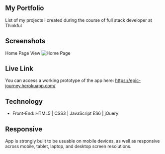 ## My Portfolio
List of my projects I created during the course of full stack developer at Thinkful  

## Screenshots

Home Page View 
![Home Page](https://github.com/ElenaG518/portfolio/images/landing.png)  

## Live Link
You can access a working prototype of the app here: https://epic-journey.herokuapp.com/

## Technology
* Front-End: HTML5 | CSS3 | JavaScript ES6 | jQuery




## Responsive
App is strongly built to be usuable on mobile devices, as well as responsive across mobile, tablet, laptop, and desktop screen resolutions.

